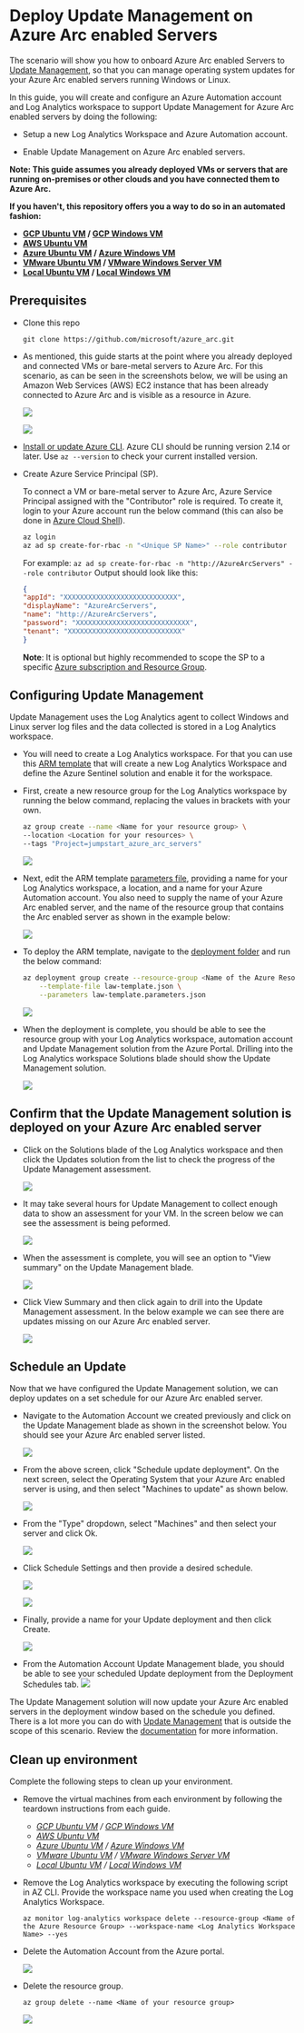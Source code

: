 # Deploy Update Management on Azure Arc enabled Servers

The scenario will show you how to onboard Azure Arc enabled Servers to [Update Management](https://docs.microsoft.com/en-us/azure/automation/update-management/overview), so that you can manage operating system updates for your Azure Arc enabled servers running Windows or Linux.

In this guide, you will create and configure an Azure Automation account and Log Analytics workspace to support Update Management for Azure Arc enabled servers by doing the following:

* Setup a new Log Analytics Workspace and Azure Automation account.

* Enable Update Management on Azure Arc enabled servers.

**Note: This guide assumes you already deployed VMs or servers that are running on-premises or other clouds and you have connected them to Azure Arc.**

**If you haven't, this repository offers you a way to do so in an automated fashion:**

* **[GCP Ubuntu VM](gcp_terraform_ubuntu.md) / [GCP Windows VM](gcp_terraform_windows.md)**
* **[AWS Ubuntu VM](aws_terraform_ubuntu.md)**
* **[Azure Ubuntu VM](azure_arm_template_linux.md) / [Azure Windows VM](azure_arm_template_win.md)**
* **[VMware Ubuntu VM](vmware_terraform_ubuntu.md) / [VMware Windows Server VM](vmware_terraform_winsrv.md)**
* **[Local Ubuntu VM](local_vagrant_ubuntu.md) / [Local Windows VM](local_vagrant_windows.md)**

## Prerequisites

* Clone this repo

    ```terminal
    git clone https://github.com/microsoft/azure_arc.git
    ```

* As mentioned, this guide starts at the point where you already deployed and connected VMs or bare-metal servers to Azure Arc. For this scenario, as can be seen in the screenshots below, we will be using an Amazon Web Services (AWS) EC2 instance that has been already connected to Azure Arc and is visible as a resource in Azure.

    ![](../img/updateManagement/01.png)

    ![](../img/updateManagement/02.png)

* [Install or update Azure CLI](https://docs.microsoft.com/en-us/cli/azure/install-azure-cli?view=azure-cli-latest). Azure CLI should be running version 2.14 or later. Use ```az --version``` to check your current installed version.

* Create Azure Service Principal (SP).

    To connect a VM or bare-metal server to Azure Arc, Azure Service Principal assigned with the "Contributor" role is required. To create it, login to your Azure account run the below command (this can also be done in [Azure Cloud Shell](https://shell.azure.com/)).

    ```bash
    az login
    az ad sp create-for-rbac -n "<Unique SP Name>" --role contributor
    ```

    For example:
    ```az ad sp create-for-rbac -n "http://AzureArcServers" --role contributor```
    Output should look like this:

    ```json
    {
    "appId": "XXXXXXXXXXXXXXXXXXXXXXXXXXXX",
    "displayName": "AzureArcServers",
    "name": "http://AzureArcServers",
    "password": "XXXXXXXXXXXXXXXXXXXXXXXXXXXX",
    "tenant": "XXXXXXXXXXXXXXXXXXXXXXXXXXXX"
    }
    ```

  **Note**: It is optional but highly recommended to scope the SP to a specific [Azure subscription and Resource Group](https://docs.microsoft.com/en-us/cli/azure/ad/sp?view=azure-cli-latest).

## Configuring Update Management

Update Management uses the Log Analytics agent to collect Windows and Linux server log files and the data collected is stored in a Log Analytics workspace. 

* You will need to create a Log Analytics workspace. For that you can use this [ARM template](../updateManagement/law-template.json) that will create a new Log Analytics Workspace and define the Azure Sentinel solution and enable it for the workspace. 

* First, create a new resource group for the Log Analytics workspace by running the below command, replacing the values in brackets with your own.

    ```bash
    az group create --name <Name for your resource group> \
    --location <Location for your resources> \
    --tags "Project=jumpstart_azure_arc_servers"
    ```

    ![](../img/updateManagement/03.png)

* Next, edit the ARM template [parameters file](../updateManagement/law-template.parameters.json), providing a name for your Log Analytics workspace, a location, and a name for your Azure Automation account. You also need to supply the name of your Azure Arc enabled server, and the name of the resource group that contains the Arc enabled server as shown in the example below:

    ![](../img/updateManagement/04.png)

* To deploy the ARM template, navigate to the [deployment folder](../updateManagement/) and run the below command:

    ```bash
    az deployment group create --resource-group <Name of the Azure Resource Group you created> \
        --template-file law-template.json \
        --parameters law-template.parameters.json
    ```

   ![](../img/updateManagement/05.png)

* When the deployment is complete, you should be able to see the resource group with your Log Analytics workspace, automation account and Update Management solution from the Azure Portal. Drilling into the Log Analytics workspace Solutions blade should show the Update Management solution.

    ![](../img/updateManagement/06.png)

## Confirm that the Update Management solution is deployed on your Azure Arc enabled server

* Click on the Solutions blade of the Log Analytics workspace and then click the Updates solution from the list to check the progress of the Update Management assessment.

    ![](../img/updateManagement/13.png)

* It may take several hours for Update Management to collect enough data to show an assessment for your VM. In the screen below we can see the assessment is being peformed.

    ![](../img/updateManagement/14.png)

* When the assessment is complete, you will see an option to "View summary" on the Update Management blade.

    ![](../img/updateManagement/15.png)

* Click View Summary and then click again to drill into the Update Management assessment. In the below example we can see there are updates missing on our Azure Arc enabled server.

    ![](../img/updateManagement/16.png)

## Schedule an Update

Now that we have configured the Update Management solution, we can deploy updates on a set schedule for our Azure Arc enabled server.

* Navigate to the Automation Account we created previously and click on the Update Management blade as shown in the screenshot below. You should see your Azure Arc enabled server listed.

    ![](../img/updateManagement/18.png)

* From the above screen, click "Schedule update deployment". On the next screen, select the Operating System that your Azure Arc enabled server is using, and then select "Machines to update" as shown below.

    ![](../img/updateManagement/19.png)

* From the "Type" dropdown, select "Machines" and then select your server and click Ok.

    ![](../img/updateManagement/20.png)

* Click Schedule Settings and then provide a desired schedule.

    ![](../img/updateManagement/21.png)

    ![](../img/updateManagement/22.png)

* Finally, provide a name for your Update deployment and then click Create.

    ![](../img/updateManagement/23.png)

* From the Automation Account Update Management blade, you should be able to see your scheduled Update deployment from the Deployment Schedules tab. 
    ![](../img/updateManagement/24.png)

The Update Management solution will now update your Azure Arc enabled servers in the deployment window based on the schedule you defined. There is a lot more you can do with [Update Management](https://docs.microsoft.com/en-us/azure/automation/update-management/overview) that is outside the scope of this scenario. Review the [documentation](https://docs.microsoft.com/en-us/azure/automation/update-management/overview) for more information.

## Clean up environment

Complete the following steps to clean up your environment.

* Remove the virtual machines from each environment by following the teardown instructions from each guide.

  * *[GCP Ubuntu VM](gcp_terraform_ubuntu.md) / [GCP Windows VM](gcp_terraform_windows.md)*
  * *[AWS Ubuntu VM](aws_terraform_ubuntu.md)*
  * *[Azure Ubuntu VM](azure_arm_template_linux.md) / [Azure Windows VM](azure_arm_template_win.md)*
  * *[VMware Ubuntu VM](vmware_terraform_ubuntu.md) / [VMware Windows Server VM](vmware_terraform_winsrv.md)*
  * *[Local Ubuntu VM](local_vagrant_ubuntu.md) / [Local Windows VM](local_vagrant_windows.md)*

* Remove the Log Analytics workspace by executing the following script in AZ CLI. Provide the workspace name you used when creating the Log Analytics Workspace.

    ```terminal
    az monitor log-analytics workspace delete --resource-group <Name of the Azure Resource Group> --workspace-name <Log Analytics Workspace Name> --yes
    ```

* Delete the Automation Account from the Azure portal.

    ![](../img/updateManagement/25.png)

* Delete the resource group.

    ```terminal
    az group delete --name <Name of your resource group>
    ```

    ![](../img/updateManagement/26.png)
